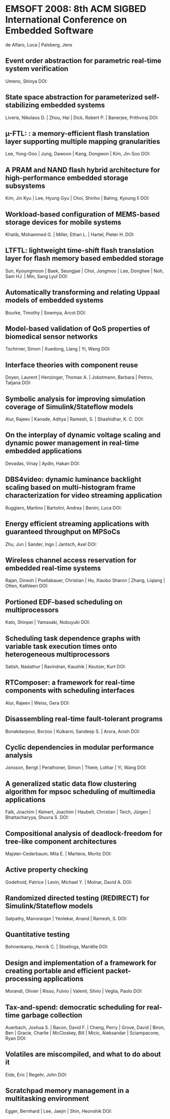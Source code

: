 # EMSOFT 2008: 8th ACM SIGBED International Conference on Embedded Software
de Alfaro, Luca | Palsberg, Jens

## Event order abstraction for parametric real-time system verification
Umeno, Shinya
DOI: 

## State space abstraction for parameterized self-stabilizing embedded systems
Liveris, Nikolaos D. | Zhou, Hai | Dick, Robert P. | Banerjee, Prithviraj
DOI: 

## µ-FTL: : a memory-efficient flash translation layer supporting multiple mapping granularities
Lee, Yong-Goo | Jung, Dawoon | Kang, Dongwon | Kim, Jin-Soo
DOI: 

## A PRAM and NAND flash hybrid architecture for high-performance embedded storage subsystems
Kim, Jin Kyu | Lee, Hyung Gyu | Choi, Shinho | Bahng, Kyoung Il
DOI: 

## Workload-based configuration of MEMS-based storage devices for mobile systems
Khatib, Mohammed G. | Miller, Ethan L. | Hartel, Pieter H.
DOI: 

## LTFTL: lightweight time-shift flash translation layer for flash memory based embedded storage
Sun, Kyoungmoon | Baek, Seungjae | Choi, Jongmoo | Lee, Donghee | Noh, Sam HJ. | Min, Sang Lyul
DOI: 

## Automatically transforming and relating Uppaal models of embedded systems
Bourke, Timothy | Sowmya, Arcot
DOI: 

## Model-based validation of QoS properties of biomedical sensor networks
Tschirner, Simon | Xuedong, Liang | Yi, Wang
DOI: 

## Interface theories with component reuse
Doyen, Laurent | Henzinger, Thomas A. | Jobstmann, Barbara | Petrov, Tatjana
DOI: 

## Symbolic analysis for improving simulation coverage of Simulink/Stateflow models
Alur, Rajeev | Kanade, Aditya | Ramesh, S. | Shashidhar, K. C.
DOI: 

## On the interplay of dynamic voltage scaling and dynamic power management in real-time embedded applications
Devadas, Vinay | Aydin, Hakan
DOI: 

## DBS4video: dynamic luminance backlight scaling based on multi-histogram frame characterization for video streaming application
Ruggiero, Martino | Bartolini, Andrea | Benini, Luca
DOI: 

## Energy efficient streaming applications with guaranteed throughput on MPSoCs
Zhu, Jun | Sander, Ingo | Jantsch, Axel
DOI: 

## Wireless channel access reservation for embedded real-time systems
Rajan, Dinesh | Poellabauer, Christian | Hu, Xiaobo Sharon | Zhang, Liqiang | Otten, Kathleen
DOI: 

## Portioned EDF-based scheduling on multiprocessors
Kato, Shinpei | Yamasaki, Nobuyuki
DOI: 

## Scheduling task dependence graphs with variable task execution times onto heterogeneous multiprocessors
Satish, Nadathur | Ravindran, Kaushik | Keutzer, Kurt
DOI: 

## RTComposer: a framework for real-time components with scheduling interfaces
Alur, Rajeev | Weiss, Gera
DOI: 

## Disassembling real-time fault-tolerant programs
Bonakdarpour, Borzoo | Kulkarni, Sandeep S. | Arora, Anish
DOI: 

## Cyclic dependencies in modular performance analysis
Jonsson, Bengt | Perathoner, Simon | Thiele, Lothar | Yi, Wang
DOI: 

## A generalized static data flow clustering algorithm for mpsoc scheduling of multimedia applications
Falk, Joachim | Keinert, Joachim | Haubelt, Christian | Teich, Jürgen | Bhattacharyya, Shuvra S.
DOI: 

## Compositional analysis of deadlock-freedom for tree-like component architectures
Majster-Cederbaum, Mila E. | Martens, Moritz
DOI: 

## Active property checking
Godefroid, Patrice | Levin, Michael Y. | Molnar, David A.
DOI: 

## Randomized directed testing (REDIRECT) for Simulink/Stateflow models
Satpathy, Manoranjan | Yeolekar, Anand | Ramesh, S.
DOI: 

## Quantitative testing
Bohnenkamp, Henrik C. | Stoelinga, Mariëlle
DOI: 

## Design and implementation of a framework for creating portable and efficient packet-processing applications
Morandi, Olivier | Risso, Fulvio | Valenti, Silvio | Veglia, Paolo
DOI: 

## Tax-and-spend: democratic scheduling for real-time garbage collection
Auerbach, Joshua S. | Bacon, David F. | Cheng, Perry | Grove, David | Biron, Ben | Gracie, Charlie | McCloskey, Bill | Micic, Aleksandar | Sciampacone, Ryan
DOI: 

## Volatiles are miscompiled, and what to do about it
Eide, Eric | Regehr, John
DOI: 

## Scratchpad memory management in a multitasking environment
Egger, Bernhard | Lee, Jaejin | Shin, Heonshik
DOI: 

